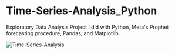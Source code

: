 
# Time-Series-Analysis_Python
Exploratory Data Analysis Project I did with Python, Meta's Prophet forecasting procedure, Pandas, and Matplotlib. 

![Time-Series-Analysis](https://github.com/KhushMG/Time-Series-Analysis_Python/assets/84155956/af4b11f7-0781-4940-8007-4f7b28979086)

